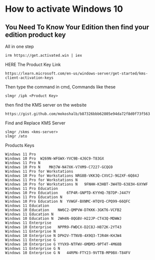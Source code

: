 # How to activate Windows 10
## You Need To Know Your Edition then find your edition product key 

All in one step
```
irm https://get.activated.win | iex
```

HERE The Product Key Link
```
https://learn.microsoft.com/en-us/windows-server/get-started/kms-client-activation-keys
```
Then type the command in cmd, Commands like these 
```
slmgr /ipk <Product Key>
```
then find the KMS server on the website
```
https://gist.github.com/mokoshalb/b87326bbb62805e94da72f8d0f73f563
```
Find and Replace KMS Server
```
slmgr /skms <kms-server>
slmgr /ato
```
Products Keys
```
Windows 11 Pro
Windows 10 Pro	W269N-WFGWX-YVC9B-4J6C9-T83GX
Windows 11 Pro N
Windows 10 Pro N	MH37W-N47XK-V7XM9-C7227-GCQG9
Windows 11 Pro for Workstations
Windows 10 Pro for Workstations	NRG8B-VKK3Q-CXVCJ-9G2XF-6Q84J
Windows 11 Pro for Workstations N
Windows 10 Pro for Workstations N	9FNHH-K3HBT-3W4TD-6383H-6XYWF
Windows 11 Pro Education
Windows 10 Pro Education	6TP4R-GNPTD-KYYHQ-7B7DP-J447Y
Windows 11 Pro Education N
Windows 10 Pro Education N	YVWGF-BXNMC-HTQYQ-CPQ99-66QFC
Windows 11 Education
Windows 10 Education	NW6C2-QMPVW-D7KKK-3GKT6-VCFB2
Windows 11 Education N
Windows 10 Education N	2WH4N-8QGBV-H22JP-CT43Q-MDWWJ
Windows 11 Enterprise
Windows 10 Enterprise	NPPR9-FWDCX-D2C8J-H872K-2YT43
Windows 11 Enterprise N
Windows 10 Enterprise N	DPH2V-TTNVB-4X9Q3-TJR4H-KHJW4
Windows 11 Enterprise G
Windows 10 Enterprise G	YYVX9-NTFWV-6MDM3-9PT4T-4M68B
Windows 11 Enterprise G N
Windows 10 Enterprise G N	44RPN-FTY23-9VTTB-MP9BX-T84FV
```


